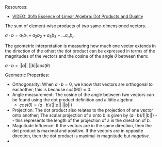 Resources:
- [VIDEO: 3b1b Essence of Linear Algebra: Dot Products and Duality](https://www.youtube.com/watch?v=LyGKycYT2v0)

The sum of element-wise products of two same-dimensioned vectors.

$a \cdot b = a_1b_1 + a_2b_2 + a_3b_3 + ... a_nb_n$ 

The geometric interpretation is measuring how much one vector extends in the direction of the other; the dot product can be expressed in terms of the magnitudes of the vectors and the cosine of the angle $\theta$ between them:

$a \cdot b = ||a||\ ||b|| cos(\theta)$ 

Geometric Properties:
- Orthogonality: When $a \cdot b = 0$, we know that vectors are orthogonal to eachother; this is because $cos(90) = 0$.
- Angle measurement: The cosine of the angle between two vectors can be found using the dot product definition and a little algebra:
	- $cos(\theta) = (a \cdot b)/(||a||\ ||b||)$ 
- Projection: The dot product also relates to the projection of one vector onto another; The scalar projection of a onto b is given by ($a \cdot b$)/($||b||$) -- this represents the length of the projection of a in the direction of b.
- Magnitude Influence: If the vectors are in the same direction, then the dot product is maximal and positive. If the vectors are in opposite direction, then the dot product is maximal in magnitude but *negative*.
- 